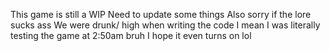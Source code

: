 This game is still a WIP
Need to update some things
Also sorry if the lore sucks ass 
We were drunk/ high when writing the code
I mean I was literally testing the game at 2:50am bruh
I hope it even turns on lol
